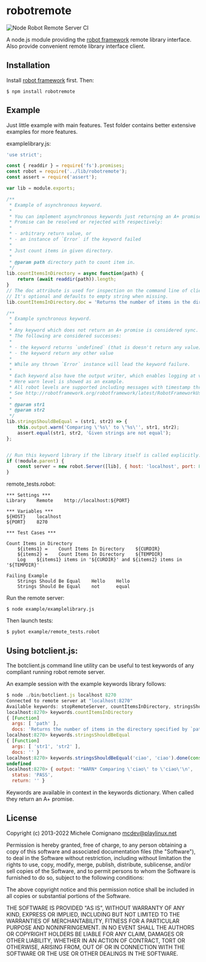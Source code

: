 # robotremote

![Node Robot Remote Server CI](https://github.com/comick/node-robotremoteserver/workflows/Node%20Robot%20Remote%20Server%20CI/badge.svg)

  A node.js module providing the [robot framework](http://www.robotframework.org) remote library interface.
  Also provide convenient remote library interface client.

## Installation

Install [robot framework](https://github.com/robotframework/robotframework/blob/master/INSTALL.rst) first. Then:

    $ npm install robotremote

## Example

Just little example with main features. Test folder contains better extensive examples for more features.

examplelibrary.js:

```js
'use strict';

const { readdir } = require('fs').promises;
const robot = require('../lib/robotremote');
const assert = require('assert');

var lib = module.exports;

/**
 * Example of asynchronous keyword.
 *
 * You can implement asynchronous keywords just returning an A+ promise.
 * Promise can be resolved or rejected with respectively:
 *
 * - arbitrary return value, or
 * - an instance of `Error` if the keyword failed
 *
 * Just count items in given directory.
 *
 * @param path directory path to count item in.
 */
lib.countItemsInDirectory = async function(path) {
    return (await readdir(path)).length;
}
// The doc attribute is used for inspection on the command line of client and doc generation.
// It's optional and defaults to empty string when missing.
lib.countItemsInDirectory.doc = 'Returns the number of items in the directory specified by `path`.';

/**
 * Example synchronous keyword.
 *
 * Any keyword which does not return an A+ promise is considered sync.
 * The following are considered successes:
 *
 * - the keyword returns `undefined` (that is doesn't return any value)
 * - the keyword return any other value
 *
 * While any thrown `Error` instance will lead the keyword failure.
 *
 * Each keyword also have the output writer, which enables logging at various levels.
 * Here warn level is showed as an example.
 * All robot levels are supported including messages with timestamp through timestamp`Level` function.
 * See http://robotframework.org/robotframework/latest/RobotFrameworkUserGuide.html#logging-information
 *
 * @param str1
 * @param str2
 */
lib.stringsShouldBeEqual = (str1, str2) => {
    this.output.warn('Comparing \'%s\' to \'%s\'', str1, str2);
    assert.equal(str1, str2, 'Given strings are not equal');
};


// Run this keyword library if the library itself is called explicitly.
if (!module.parent) {
    const server = new robot.Server([lib], { host: 'localhost', port: 8270 });
}
```

remote_tests.robot:

```
*** Settings ***
Library    Remote    http://localhost:${PORT}

*** Variables ***
${HOST}    localhost
${PORT}    8270

*** Test Cases ***

Count Items in Directory
    ${items1} =    Count Items In Directory    ${CURDIR}
    ${items2} =    Count Items In Directory    ${TEMPDIR}
    Log    ${items1} items in '${CURDIR}' and ${items2} items in '${TEMPDIR}'

Failing Example
    Strings Should Be Equal    Hello    Hello
    Strings Should Be Equal    not      equal
```

Run the remote server:

    $ node example/examplelibrary.js

Then launch tests:

    $ pybot example/remote_tests.robot

## Using botclient.js:

The botclient.js command line utility can be useful to test keywords of any compliant running robot remote server.

An example session with the example keywords library follows:

```js
$ node ./bin/botclient.js localhost 8270
Connected to remote server at "localhost:8270"
Available keywords: stopRemoteServer, countItemsInDirectory, stringsShouldBeEqual
localhost:8270> keywords.countItemsInDirectory
{ [Function]
  args: [ 'path' ],
  docs: 'Returns the number of items in the directory specified by `path`.' }
localhost:8270> keywords.stringsShouldBeEqual
{ [Function]
  args: [ 'str1', 'str2' ],
  docs: '' }
localhost:8270> keywords.stringsShouldBeEqual('ciao', 'ciao').done(console.log)
undefined
localhost:8270> { output: '*WARN* Comparing \'ciao\' to \'ciao\'\n',
  status: 'PASS',
  return: '' }
```

Keywords are available in context in the keywords dictionary. When called they return an A+ promise.


## License

Copyright (c) 2013-2022 Michele Comignano <mcdev@playlinux.net>

Permission is hereby granted, free of charge, to any person
obtaining a copy of this software and associated documentation
files (the "Software"), to deal in the Software without
restriction, including without limitation the rights to use,
copy, modify, merge, publish, distribute, sublicense, and/or sell
copies of the Software, and to permit persons to whom the
Software is furnished to do so, subject to the following
conditions:

The above copyright notice and this permission notice shall be
included in all copies or substantial portions of the Software.

THE SOFTWARE IS PROVIDED "AS IS", WITHOUT WARRANTY OF ANY KIND,
EXPRESS OR IMPLIED, INCLUDING BUT NOT LIMITED TO THE WARRANTIES
OF MERCHANTABILITY, FITNESS FOR A PARTICULAR PURPOSE AND
NONINFRINGEMENT. IN NO EVENT SHALL THE AUTHORS OR COPYRIGHT
HOLDERS BE LIABLE FOR ANY CLAIM, DAMAGES OR OTHER LIABILITY,
WHETHER IN AN ACTION OF CONTRACT, TORT OR OTHERWISE, ARISING
FROM, OUT OF OR IN CONNECTION WITH THE SOFTWARE OR THE USE OR
OTHER DEALINGS IN THE SOFTWARE.

